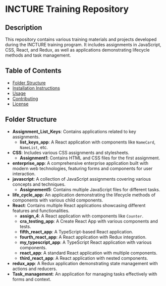 # INCTURE Training Repository

## Description
This repository contains various training materials and projects developed during the INCTURE training program. It includes assignments in JavaScript, CSS, React, and Redux, as well as applications demonstrating lifecycle methods and task management.

## Table of Contents
- [Folder Structure](#folder-structure)
- [Installation Instructions](#installation-instructions)
- [Usage](#usage)
- [Contributing](#contributing)
- [License](#license)

## Folder Structure
- **Assignment_List_Keys**: Contains applications related to key assignments.
  - **list_keys_app**: A React application with components like `NameCard`, `NameList`, etc.
- **CSS**: Includes various CSS assignments and stylesheets.
  - **Assignment1**: Contains HTML and CSS files for the first assignment.
- **enterprise_app**: A comprehensive enterprise application built with modern web technologies, featuring forms and components for user interaction.
- **javascript**: A collection of JavaScript assignments covering various concepts and techniques.
  - **Assignement5**: Contains multiple JavaScript files for different tasks.
- **life_cycle_app**: An application demonstrating the lifecycle methods of components with various child components.
- **React**: Contains multiple React applications showcasing different features and functionalities.
  - **assign_4**: A React application with components like `Counter`.
  - **cra_testing_app**: A Create React App with various components and tests.
  - **fifth_react_app**: A TypeScript-based React application.
  - **fourth_react_app**: A React application with Redux integration.
  - **my_typescript_app**: A TypeScript React application with various components.
  - **react_app**: A standard React application with multiple components.
  - **third_react_app**: A React application with nested components.
- **redux_app**: A Redux application demonstrating state management with actions and reducers.
- **Task_management**: An application for managing tasks effectively with forms and context.


